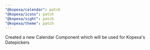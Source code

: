 ```yaml
---
"@kopexa/calendar": patch
"@kopexa/icons": patch
"@kopexa/sight": patch
"@kopexa/theme": patch
---
```


Created a new Calendar Component which will be used for Kopexa's Datepickers
